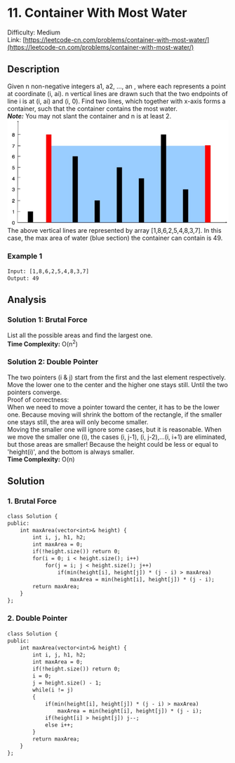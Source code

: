 # 11. Container With Most Water
Difficulty: Medium  
Link: [https://leetcode-cn.com/problems/container-with-most-water/](https://leetcode-cn.com/problems/container-with-most-water/)
## Description
Given n non-negative integers a1, a2, ..., an , where each represents a point at coordinate (i, ai). n vertical lines are drawn such that the two endpoints of line i is at (i, ai) and (i, 0). Find two lines, which together with x-axis forms a container, such that the container contains the most water.  
***Note:*** You may not slant the container and n is at least 2.  
![Image](https://github.com/WindsorWZZ/LeetCode-Solution/blob/master/pic/LC11.jpg)  
The above vertical lines are represented by array [1,8,6,2,5,4,8,3,7]. In this case, the max area of water (blue section) the container can contain is 49.
### Example 1
``` 
Input: [1,8,6,2,5,4,8,3,7]
Output: 49
```
## Analysis
### Solution 1: Brutal Force  
List all the possible areas and find the largest one.  
**Time Complexity:** O(n<sup>2</sup>)  
### Solution 2: Double Pointer  
The two pointers (i & j) start from the first and the last element respectively. Move the lower one to the center and the higher one stays still. Until the two pointers converge.  
Proof of correctness:  
When we need to move a pointer toward the center, it has to be the lower one. Because moving will shrink the bottom of the rectangle, if the smaller one stays still, the area will only become smaller.  
Moving the smaller one will ignore some cases, but it is reasonable. When we move the smaller one (i), the cases (i, j-1), (i, j-2),...(i, i+1) are eliminated, but those areas are smaller! Because the height could be less or equal to 'height(i)', and the bottom is always smaller.   
**Time Complexity:** O(n)
## Solution
### 1. Brutal Force
```
class Solution {
public:
    int maxArea(vector<int>& height) {
        int i, j, h1, h2;
        int maxArea = 0;
        if(!height.size()) return 0;
        for(i = 0; i < height.size(); i++)
            for(j = i; j < height.size(); j++)
                if(min(height[i], height[j]) * (j - i) > maxArea)
                    maxArea = min(height[i], height[j]) * (j - i);
        return maxArea;
    }
};
```
### 2. Double Pointer
```
class Solution {
public:
    int maxArea(vector<int>& height) {
        int i, j, h1, h2;
        int maxArea = 0;
        if(!height.size()) return 0;
        i = 0;
        j = height.size() - 1;
        while(i != j)
        {
            if(min(height[i], height[j]) * (j - i) > maxArea)
                maxArea = min(height[i], height[j]) * (j - i);
            if(height[i] > height[j]) j--;
            else i++;
        }
        return maxArea;
    }
};
```
